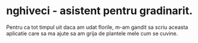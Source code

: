 # nghiveci - asistent pentru gradinarit.

Pentru ca tot timpul uit daca am udat florile, m-am gandit sa scriu aceasta aplicatie care sa ma ajute sa am grija de plantele mele cum se cuvine.
